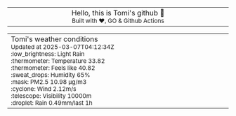 
<div align="center">
<table>
<tbody>
<td align="center">
<img width="2000" height="0"><br>
Hello, this is Tomi's github 👋<br>
<sup>Built with ❤️, GO & Github Actions</sup><br>
<img width="2000" height="0">
</td>
</tbody>
</table>
</div>
<table>
<tbody>
<td align="left">
<img width="2000" height="0"><br>
Tomi's weather conditions<br>
<sup>Updated at 2025-03-07T04:12:34Z</sup><br>
<sup>:low_brightness: Light Rain</sup><br>
<sup>:thermometer: Temperature 33.82 </sup><br>
<sup>:thermometer: Feels like 40.82</sup><br>
<sup>:sweat_drops: Humidity 65%</sup><br>
<sup>:mask: PM2.5 10.98 μg/m3</sup><br>
<sup>:cyclone: Wind 2.12m/s </sup><br>
<sup>:telescope: Visibility 10000m </sup><br>
<sup>:droplet: Rain 0.49mm/last 1h </sup><br>
<img width="2000" height="0">
</td>
<td align="left">
<img width="2000" height="0"><br>
<br>
<img width="2000" height="0">
</td>
</tbody>
</table>
</div>
    